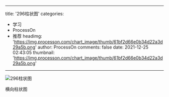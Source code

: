 
---
title: '296柱状图'
categories: 
 - 学习
 - ProcessOn
 - 推荐
headimg: 'https://img.processon.com/chart_image/thumb/61bf2d66e0b34d22a3d29a5b.png'
author: ProcessOn
comments: false
date: 2021-12-25 02:43:05
thumbnail: 'https://img.processon.com/chart_image/thumb/61bf2d66e0b34d22a3d29a5b.png'
---

<div>   
<img class="thumb" alt="296柱状图" src="https://img.processon.com/chart_image/thumb/61bf2d66e0b34d22a3d29a5b.png" referrerpolicy="no-referrer">
<p>横向柱状图</p>  
</div>
            